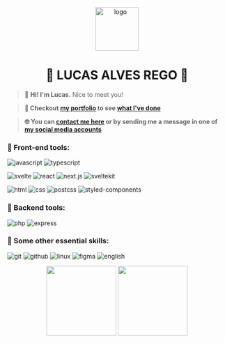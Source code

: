 <div align="center">
  <img height="100px" src="favicon.ico" alt="logo">
  <h1 align="center">🦝 LUCAS ALVES REGO 👋</h1>
</div>

> 🌟 **Hi! I'm Lucas.** Nice to meet you!

> **🙂 Checkout [my portfolio](https://devlulcas.github.io/) to see [what I've done](https://devlulcas.github.io/projects)**

> **🤓 You can [contact me here](https://devlulcas.github.io/contact) or by sending me a message in one of [my social media accounts](https://devlulcas.github.io/socials)**

### 🦄 Front-end tools:

![javascript](https://img.shields.io/static/v1?label=&labelColor=ffdf21&message=JAVASCRIPT&color=ffdf21&logo=JAVASCRIPT&logoColor=fff&style=for-the-badge)
![typescript](https://img.shields.io/static/v1?label=&labelColor=3178C6&message=TYPESCRIPT&color=3178C6&logo=TYPESCRIPT&logoColor=FFF&style=for-the-badge)

![svelte](https://img.shields.io/static/v1?label=&labelColor=FF3E00&message=svelte&color=FF3E00&logo=svelte&logoColor=FFF&style=for-the-badge)
![react](https://img.shields.io/static/v1?label=&labelColor=4D9BE3&message=REACT&color=4D9BE3&logo=REACT&logoColor=FFF&style=for-the-badge)
![next.js](https://img.shields.io/static/v1?label=&message=NEXT+JS&labelColor=3f00b3&color=3f00b3&logo=next.js&logoColor=ffffff&style=for-the-badge)
![sveltekit](https://img.shields.io/static/v1?label=&labelColor=FF0E00&message=svelte+kit&color=FF0E00&logo=svelte&logoColor=FFF&style=for-the-badge)

![html](https://img.shields.io/static/v1?label=&labelColor=E34F26&message=HTML&color=E34F26&logo=HTML5&logoColor=FFF&style=for-the-badge)
![css](https://img.shields.io/static/v1?label=&labelColor=1572B6&message=CSS&color=1572B6&logo=CSS3&logoColor=FFF&style=for-the-badge)
![postcss](https://img.shields.io/static/v1?label=+&labelColor=ca0000&message=POSTCSS&color=ca0000&logo=postcss&logoColor=ffffff&style=for-the-badge)
![styled-components](https://img.shields.io/static/v1?label=+&labelColor=9e2ba1&message=STYLED+COMPONENTS&color=9e2ba1&logo=styled-components&logoColor=ffffff&style=for-the-badge)

### 🐘 Backend tools:

![php](https://img.shields.io/static/v1?label=%20&labelColor=777BB4&message=PHP&color=777BB4&logo=PHP&logoColor=FFF&style=for-the-badge)
![express](https://img.shields.io/static/v1?label=&labelColor=00c821ff&message=express&color=00c821ff&logo=express&logoColor=FFF&style=for-the-badge)

### 🐧 Some other essential skills:

![git](https://img.shields.io/static/v1?label=&labelColor=00000c&message=git&color=00000c&logo=git&logoColor=F05032&style=for-the-badge)
![github](https://img.shields.io/static/v1?label=&labelColor=00000c&message=github&color=00000c&logo=github&logoColor=FFFFFF&style=for-the-badge)
![linux](https://img.shields.io/static/v1?label=&labelColor=00000c&message=linux&color=00000c&logo=linux&logoColor=FFFFFF&style=for-the-badge)
![figma](https://img.shields.io/static/v1?label=&labelColor=00000c&message=figma&color=00000c&logo=figma&logoColor=FFFFFF&style=for-the-badge)
![english](https://img.shields.io/static/v1?label=&labelColor=00000c&message=ENGLISH&color=00000c&logo=canonical&logoColor=FFFFFF&style=for-the-badge)

<!--CARDS DE STATUS-->
<div align="center">
  <!--STATUS DE LINGUAGEM-->
  <img height="160rem" src="https://github-readme-stats.vercel.app/api/top-langs/?username=devlulcas&layout=compact&title_color=FFF&text_color=FFF&icon_color=222323&border_color=222323&bg_color=00000c&border_radius=5&include_all_commits=true&count_private=true&locale=pt-br&cache_seconds=7000&exclude_repo=scripts-and-configs,atividades-ifba-c">
  <!--STATUS DO GITHUB-->
  <img height="160rem" src="https://github-readme-stats.vercel.app/api?username=devlulcas&show_icons=true&title_color=FFF&text_color=FFF&icon_color=FFF&border_color=222323&bg_color=00000c&border_radius=5&locale=pt-br&cache_seconds=7200">
</div>
